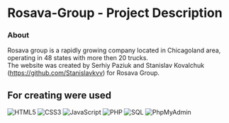 # Rosava-Group - Project Description <br>

### About  <br>

Rosava group is a rapidly growing company located in Chicagoland area, operating in 48 states with more then 20 trucks. <br/>
The website was created by Serhiy Paziuk and Stanislav Kovalchuk (https://github.com/Stanislavkvv) for Rosava Group. <br/>

## For creating were used <br/>

![HTML5](https://img.shields.io/badge/-HTML5-ffffff?style=for-the-badge&logo=html5)
![CSS3](https://img.shields.io/badge/-CSS3-264de4?style=for-the-badge&logo=css3)
![JavaScript](https://img.shields.io/badge/-JavaScript-ffffff?style=for-the-badge&logo=javascript)
![PHP](https://img.shields.io/badge/-PHP-090909?style=for-the-badge&logo=php)
![SQL](https://img.shields.io/badge/-SQL-ffffff?style=for-the-badge&logo=mysql)
![PhpMyAdmin](https://img.shields.io/badge/-PhpMyAdmin-ffffff?style=for-the-badge&logo=phpmyadmin)
